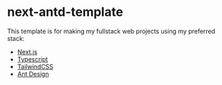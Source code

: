 # next-antd-template

This template is for making my fullstack web projects using my preferred stack:

- [Next.js](https://nextjs.org/docs)
- [Typescript](https://www.typescriptlang.org/docs/)
- [TailwindCSS](https://tailwindcss.com/docs/)
- [Ant Design](https://ant.design/components/overview/)
